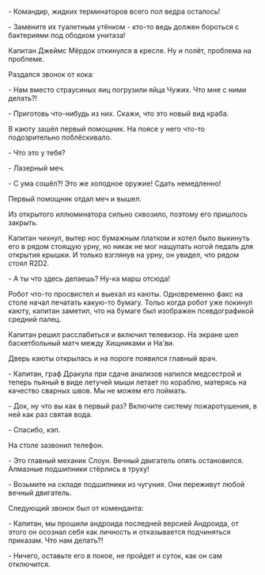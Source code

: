 \- Командир, жидких терминаторов всего пол ведра осталось!

\- Замените их туалетным утёнком - кто-то ведь должен бороться с бактериями под ободком унитаза!

Капитан Джеймс Мёрдок откинулся в кресле. Ну и полёт, проблема на проблеме. 

Раздался звонок от кока:

\- Нам вместо страусиных яиц погрузили яйца Чужих. Что мне с ними делать?!

\- Приготовь что-нибудь из них. Скажи, что это новый вид краба.

В каюту зашёл первый помощник. На поясе у него что-то подозрительно поблёскивало.

\- Что это у тебя?

\- Лазерный меч.

\- С ума сошёл?! Это же холодное оружие! Сдать немедленно!

Первый помощник отдал меч и вышел.

Из открытого иллюминатора сильно сквозило, поэтому его пришлось закрыть. 

Капитан чихнул, вытер нос бумажным платком и хотел было выкинуть его в рядом стоящую урну, но никак не мог нащупать ногой педаль для открытия крышки. И только взглянув на урну, он увидел, что рядом стоял R2D2.

\- А ты что здесь делаешь? Ну-ка марш отсюда!

Робот что-то просвистел и выехал из каюты. Одновременно факс на столе начал печатать какую-то бумагу. Тольо когда робот уже покинул каюту, капитан заметил, что на бумаге был изображен псевдографикой средний палец.

Капитан решил расслабиться и включил телевизор. На экране шел баскетбольный матч между Хищниками и На'ви.

Дверь каюты открылась и на пороге появился главный врач.

\- Капитан, граф Дракула при сдаче анализов напился медсестрой и теперь пьяный в виде летучей мыши летает по кораблю, матерясь на качество сварных швов. Мы не можем его поймать.

\- Док, ну что вы как в первый раз? Включите систему пожаротушения, в ней как раз святая вода.

\- Спасибо, кэп.

На столе зазвонил телефон.

\- Это главный механик Слоун. Вечный двигатель опять остановился. Алмазные подшипники стёрлись в труху!

\- Возьмите на складе подшипники из чугуния. Они переживут любой вечный двигатель.

Следующий звонок был от коменданта:

\- Капитан, мы прошили андроида последней версией Андроида, от этого он осознал себя как личность и отказывается подчиняться приказам. Что нам делать?!

\- Ничего, оставьте его в покое, не пройдет и суток, как он сам отключится.
